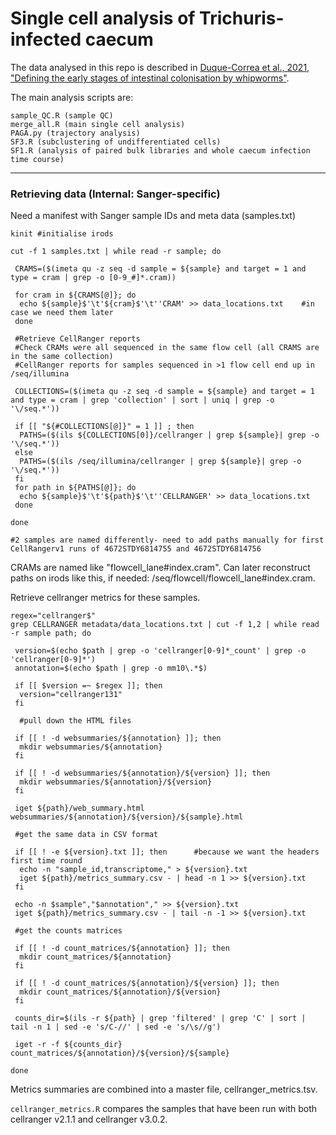# Single cell analysis of Trichuris-infected caecum

The data analysed in this repo is described in [Duque-Correa et al., 2021, "Defining the early stages of intestinal colonisation by whipworms"](https://www.biorxiv.org/content/10.1101/2020.08.21.261586v3).

The main analysis scripts are:

```
sample_QC.R (sample QC)
merge_all.R (main single cell analysis)
PAGA.py (trajectory analysis)
SF3.R (subclustering of undifferentiated cells)
SF1.R (analysis of paired bulk libraries and whole caecum infection time course)
```
----------
### Retrieving data (Internal: Sanger-specific)

Need a manifest with Sanger sample IDs and meta data (samples.txt)

```
kinit #initialise irods

cut -f 1 samples.txt | while read -r sample; do

 CRAMS=($(imeta qu -z seq -d sample = ${sample} and target = 1 and type = cram | grep -o [0-9_#]*.cram))
 
 for cram in ${CRAMS[@]}; do
  echo ${sample}$'\t'${cram}$'\t''CRAM' >> data_locations.txt    #in case we need them later
 done
 
 #Retrieve CellRanger reports 
 #Check CRAMs were all sequenced in the same flow cell (all CRAMS are in the same collection)
 #CellRanger reports for samples sequenced in >1 flow cell end up in /seq/illumina 
 
 COLLECTIONS=($(imeta qu -z seq -d sample = ${sample} and target = 1 and type = cram | grep 'collection' | sort | uniq | grep -o '\/seq.*'))
 
 if [[ "${#COLLECTIONS[@]}" = 1 ]] ; then   
  PATHS=($(ils ${COLLECTIONS[0]}/cellranger | grep ${sample}| grep -o '\/seq.*'))
 else
  PATHS=($(ils /seq/illumina/cellranger | grep ${sample}| grep -o '\/seq.*')) 
 fi
 for path in ${PATHS[@]}; do 
  echo ${sample}$'\t'${path}$'\t''CELLRANGER' >> data_locations.txt
 done
 
done

#2 samples are named differently- need to add paths manually for first CellRangerv1 runs of 4672STDY6814755 and 4672STDY6814756
```

CRAMs are named like "flowcell_lane#index.cram". Can later reconstruct paths on irods like this, if needed: /seq/flowcell/flowcell_lane#index.cram.

Retrieve cellranger metrics for these samples. 

```
regex="cellranger$"
grep CELLRANGER metadata/data_locations.txt | cut -f 1,2 | while read -r sample path; do 

 version=$(echo $path | grep -o 'cellranger[0-9]*_count' | grep -o 'cellranger[0-9]*')
 annotation=$(echo $path | grep -o mm10\.*$)
 
 if [[ $version =~ $regex ]]; then
  version="cellranger131"
 fi
 
  #pull down the HTML files
 
 if [[ ! -d websummaries/${annotation} ]]; then   
  mkdir websummaries/${annotation}
 fi
 
 if [[ ! -d websummaries/${annotation}/${version} ]]; then   
  mkdir websummaries/${annotation}/${version}
 fi
 
 iget ${path}/web_summary.html websummaries/${annotation}/${version}/${sample}.html   
 
 #get the same data in CSV format
 
 if [[ ! -e ${version}.txt ]]; then      #because we want the headers first time round
  echo -n "sample_id,transcriptome," > ${version}.txt
  iget ${path}/metrics_summary.csv - | head -n 1 >> ${version}.txt 
 fi 
 
 echo -n $sample","$annotation"," >> ${version}.txt
 iget ${path}/metrics_summary.csv - | tail -n -1 >> ${version}.txt
 
 #get the counts matrices
 
 if [[ ! -d count_matrices/${annotation} ]]; then   
  mkdir count_matrices/${annotation}
 fi 
 
 if [[ ! -d count_matrices/${annotation}/${version} ]]; then   
  mkdir count_matrices/${annotation}/${version}
 fi 
 
 counts_dir=$(ils -r ${path} | grep 'filtered' | grep 'C' | sort | tail -n 1 | sed -e 's/C-//' | sed -e 's/\s//g')

 iget -r -f ${counts_dir} count_matrices/${annotation}/${version}/${sample}
 
done
```

Metrics summaries are combined into a master file, cellranger_metrics.tsv.

```cellranger_metrics.R``` compares the samples that have been run with both cellranger v2.1.1 and cellranger v3.0.2. 

